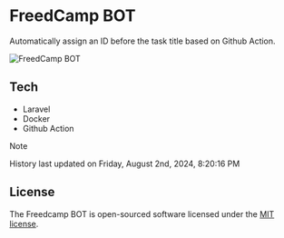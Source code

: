 # FreedCamp BOT

Automatically assign an ID before the task title based on Github Action.

![FreedCamp BOT](https://repository-images.githubusercontent.com/737932867/7d34798b-2680-471c-b089-a78a718d3d6a)

## Tech

- Laravel
- Docker
- Github Action

> [!NOTE]  
> History last updated on Friday, August 2nd, 2024, 8:20:16 PM

## License

The Freedcamp BOT is open-sourced software licensed under the [MIT license](https://opensource.org/licenses/MIT).
